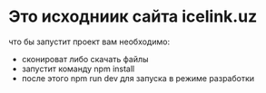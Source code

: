# Это исходниик сайта icelink.uz

что бы запустит проект вам необходимо:
- сконироват либо скачать файлы
- запустит команду npm install
- после этого npm run dev для запуска в режиме разработки
